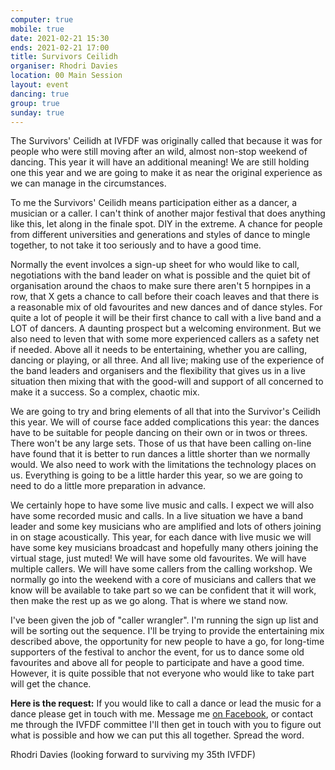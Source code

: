 ```yaml
---
computer: true
mobile: true
date: 2021-02-21 15:30
ends: 2021-02-21 17:00
title: Survivors Ceilidh
organiser: Rhodri Davies
location: 00 Main Session
layout: event
dancing: true
group: true
sunday: true
---
```


The Survivors' Ceilidh at IVFDF was originally called that because it was for people who were still moving after an wild, almost non-stop weekend of dancing. This year it will have an additional meaning! We are still holding one this year and we are going to make it as near the original experience as we can manage in the circumstances.

To me the Survivors' Ceilidh means participation either as a dancer, a musician or a caller. I can't think of another major festival that does anything like this, let along in the finale spot. DIY in the extreme. A chance for people from different universities and generations and styles of dance to mingle together, to not take it too seriously and to have a good time.

Normally the event involces a sign-up sheet for who would like to call, negotiations with the band leader on what is possible and the quiet bit of organisation around the chaos to make sure there aren't 5 hornpipes in a row, that X gets a chance to call before their coach leaves and that there is a reasonable mix of old favourites and new dances and of dance styles. For quite a lot of people it will be their first chance to call with a live band and a LOT of dancers. A daunting prospect but a welcoming environment. But we also need to leven that with some more experienced callers as a safety net if needed. Above all it needs to be entertaining, whether you are calling, dancing or playing, or all three. And all live;  making use of the experience of the band leaders and organisers and the flexibility that gives us in a live situation then mixing that with the good-will and support of all concerned to make it a success. So a complex, chaotic mix.

We are going to try and bring elements of all that into the Survivor's Ceilidh this year. We will of course face added complications this year: the dances have to be suitable for people dancing on their own or in twos or threes. There won't be any large sets. Those of us that have been calling on-line have found that it is better to run dances a little shorter than we normally would. We also need to work with the limitations the technology places on us. Everything is going to be a little harder this year, so we are going to need to do a little more preparation in advance.

We certainly hope to have some live music and calls. I expect we will also have some recorded music and calls. In a live situation we have a band leader and some key musicians who are amplified and lots of others joining in on stage acoustically. This year, for each dance with live music we will have some key musicians broadcast and hopefully many others joining the virtual stage, just muted! We will have some old favourites. We will have multiple callers. We will have some callers from the calling workshop. We normally go into the weekend with a core of musicians and callers that we know will be available to take part so we can be confident that it will work, then make the rest up as we go along. That is where we stand now.

I've been given the job of "caller wrangler". I'm running the sign up list and will be sorting out the sequence. I'll be trying to provide the entertaining mix described above, the opportunity for new people to have a go, for long-time supporters of the festival to anchor the event, for us to dance some old favourites and above all for people to participate and have a good time. However, it is quite possible that not everyone who would like to take part will get the chance.

**Here is the request:** If you would like to call a dance or lead the music for a dance please get in touch with me. Message me [on Facebook](https://www.facebook.com/rhodri.davies.583), or contact me through the IVFDF committee I'll then get in touch with you to figure out what is possible and how we can put this all together. Spread the word.

Rhodri Davies
 (looking forward to surviving my 35th IVFDF)
